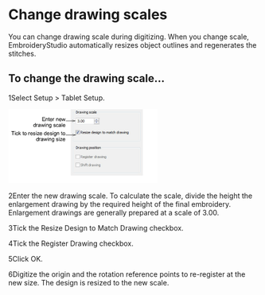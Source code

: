 # Change drawing scales

You can change drawing scale during digitizing. When you change scale, EmbroideryStudio automatically resizes object outlines and regenerates the stitches.

## To change the drawing scale...

1Select Setup > Tablet Setup.

![hardware00088.png](assets/hardware00088.png)

2Enter the new drawing scale. To calculate the scale, divide the height the enlargement drawing by the required height of the final embroidery. Enlargement drawings are generally prepared at a scale of 3.00.

3Tick the Resize Design to Match Drawing checkbox.

4Tick the Register Drawing checkbox.

5Click OK.

6Digitize the origin and the rotation reference points to re-register at the new size. The design is resized to the new scale.
